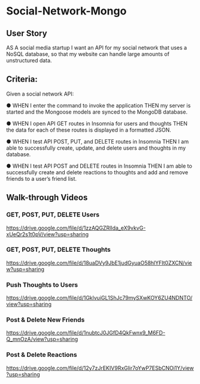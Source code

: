 # Social-Network-Mongo

## User Story
AS A social media startup I want an API for my social network that uses a NoSQL database,
so that my website can handle large amounts of unstructured data.

## Criteria:

Given a social network API:

● WHEN I enter the command to invoke the application THEN my server is started and the Mongoose models are synced to the MongoDB database.

● WHEN I open API GET routes in Insomnia for users and thoughts THEN the data for each of these routes is displayed in a formatted JSON.

● WHEN I test API POST, PUT, and DELETE routes in Insomnia THEN I am able to successfully create, update, and delete users and thoughts in my database.

● WHEN I test API POST and DELETE routes in Insomnia THEN I am able to successfully create and delete reactions to thoughts and add and remove friends to a user’s friend list.

## Walk-through Videos

### GET, POST, PUT, DELETE Users
https://drive.google.com/file/d/1zzAQGZRlIda_eX9vkvG-xUeQr2s1t0pV/view?usp=sharing

### GET, POST, PUT, DELETE Thoughts
https://drive.google.com/file/d/18uaDVy9JbE1judGyuaO58hlYFIt0ZXCN/view?usp=sharing

### Push Thoughts to Users
https://drive.google.com/file/d/1GklvuiGL1ShJc79mySXwKOY6ZU4NDNTO/view?usp=sharing

### Post & Delete New Friends
https://drive.google.com/file/d/1nubtcJ0JGfD4QkFwnx9_M6FD-Q_mnOzA/view?usp=sharing

### Post & Delete Reactions 
https://drive.google.com/file/d/12y7zJrEKIV9RxGlir7oYwP7ESbCNOi1Y/view?usp=sharing









